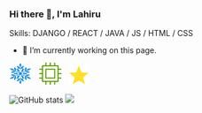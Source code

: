 ### Hi there 👋, I'm Lahiru
<!-- 
Co-founder and CTO [@avantrio](https://github.com/avantrio) -->

Skills: DJANGO / REACT / JAVA / JS / HTML / CSS

- 🔭 I’m currently working on this page. 
<!-- 
[<img src='https://cdn.jsdelivr.net/npm/simple-icons@3.0.1/icons/github.svg' alt='github' height='40'>](https://github.com/lahiru94)  [<img src='https://cdn.jsdelivr.net/npm/simple-icons@3.0.1/icons/linkedin.svg' alt='linkedin' height='40'>](https://www.linkedin.com/in/lahirud/)  [<img src='https://cdn.jsdelivr.net/npm/simple-icons@3.0.1/icons/instagram.svg' alt='instagram' height='40'>](https://www.instagram.com/_namealreadytaken/)  [<img src='https://cdn.jsdelivr.net/npm/simple-icons@3.0.1/icons/twitter.svg' alt='twitter' height='40'>](https://twitter.com/lahirudealwis)  [<img src='https://cdn.jsdelivr.net/npm/simple-icons@3.0.1/icons/stackoverflow.svg' alt='stackoverflow' height='40'>](https://stackoverflow.com/users/7276805)  
-->

<a href='https://archiveprogram.github.com/'><img src='https://raw.githubusercontent.com/acervenky/animated-github-badges/master/assets/acbadge.gif' width='40' height='40'></a> <a href='https://docs.github.com/en/developers'><img src='https://raw.githubusercontent.com/acervenky/animated-github-badges/master/assets/devbadge.gif' width='40' height='40'></a> <a href='https://stars.github.com/'><img src='https://raw.githubusercontent.com/acervenky/animated-github-badges/master/assets/starbadge.gif' width='35' height='35'></a>


![GitHub stats](https://github-readme-stats.vercel.app/api?username=lahiru94&show_icons=true&count_private=true)
![](https://komarev.com/ghpvc/?username=yousseflasheen)


